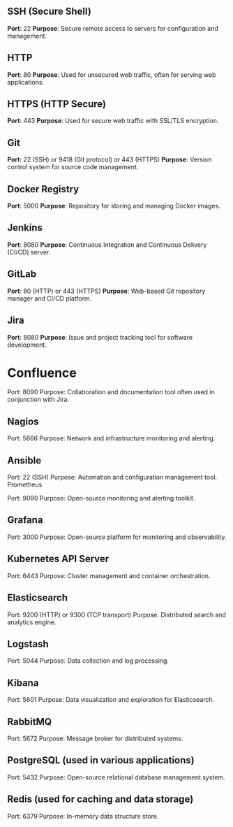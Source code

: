 ## SSH (Secure Shell)

**Port**: 22
**Purpose**: Secure remote access to servers for configuration and management.

## HTTP

**Port**: 80
**Purpose**: Used for unsecured web traffic, often for serving web applications.

## HTTPS (HTTP Secure)

**Port**: 443
**Purpose**: Used for secure web traffic with SSL/TLS encryption.


## Git

**Port**: 22 (SSH) or 9418 (Git protocol) or 443 (HTTPS)
**Purpose**: Version control system for source code management.

## Docker Registry

**Port**: 5000
**Purpose**: Repository for storing and managing Docker images.

## Jenkins

**Port**: 8080
**Purpose**: Continuous Integration and Continuous Delivery (CI/CD) server.

## GitLab

**Port**: 80 (HTTP) or 443 (HTTPS)
**Purpose**: Web-based Git repository manager and CI/CD platform.

## Jira

**Port**: 8080
**Purpose**: Issue and project tracking tool for software development.

# Confluence

Port: 8090
Purpose: Collaboration and documentation tool often used in conjunction with Jira.

## Nagios

Port: 5666
Purpose: Network and infrastructure monitoring and alerting.

## Ansible

Port: 22 (SSH)
Purpose: Automation and configuration management tool.
Prometheus

Port: 9090
Purpose: Open-source monitoring and alerting toolkit.

## Grafana

Port: 3000
Purpose: Open-source platform for monitoring and observability.

## Kubernetes API Server

Port: 6443
Purpose: Cluster management and container orchestration.

## Elasticsearch

Port: 9200 (HTTP) or 9300 (TCP transport)
Purpose: Distributed search and analytics engine.

## Logstash

Port: 5044
Purpose: Data collection and log processing.

## Kibana

Port: 5601
Purpose: Data visualization and exploration for Elasticsearch.

## RabbitMQ

Port: 5672
Purpose: Message broker for distributed systems.

## PostgreSQL (used in various applications)

Port: 5432
Purpose: Open-source relational database management system.

## Redis (used for caching and data storage)

Port: 6379
Purpose: In-memory data structure store.
